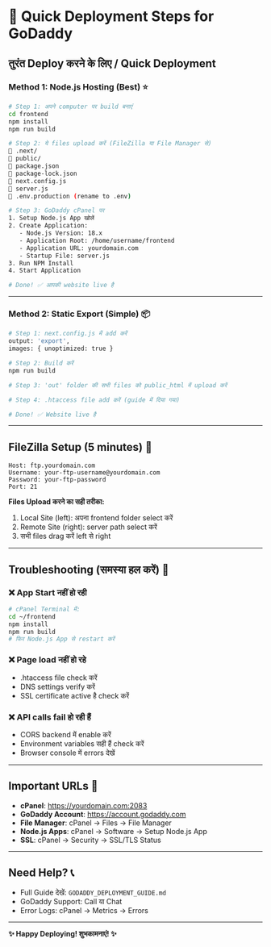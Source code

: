 # 🚀 Quick Deployment Steps for GoDaddy

## तुरंत Deploy करने के लिए / Quick Deployment

### Method 1: Node.js Hosting (Best) ⭐

```bash
# Step 1: अपने computer पर build बनाएं
cd frontend
npm install
npm run build

# Step 2: ये files upload करें (FileZilla या File Manager से)
📁 .next/
📁 public/
📄 package.json
📄 package-lock.json
📄 next.config.js
📄 server.js
📄 .env.production (rename to .env)

# Step 3: GoDaddy cPanel पर
1. Setup Node.js App खोलें
2. Create Application:
   - Node.js Version: 18.x
   - Application Root: /home/username/frontend
   - Application URL: yourdomain.com
   - Startup File: server.js
3. Run NPM Install
4. Start Application

# Done! ✅ आपकी website live है
```

---

### Method 2: Static Export (Simple) 📦

```bash
# Step 1: next.config.js में add करें
output: 'export',
images: { unoptimized: true }

# Step 2: Build करें
npm run build

# Step 3: 'out' folder की सभी files को public_html में upload करें

# Step 4: .htaccess file add करें (guide में दिया गया)

# Done! ✅ Website live है
```

---

## FileZilla Setup (5 minutes) 📡

```
Host: ftp.yourdomain.com
Username: your-ftp-username@yourdomain.com
Password: your-ftp-password
Port: 21
```

**Files Upload करने का सही तरीका:**
1. Local Site (left): अपना frontend folder select करें
2. Remote Site (right): server path select करें
3. सभी files drag करें left से right

---

## Troubleshooting (समस्या हल करें) 🔧

### ❌ App Start नहीं हो रही
```bash
# cPanel Terminal में:
cd ~/frontend
npm install
npm run build
# फिर Node.js App से restart करें
```

### ❌ Page load नहीं हो रहे
- .htaccess file check करें
- DNS settings verify करें
- SSL certificate active है check करें

### ❌ API calls fail हो रही हैं
- CORS backend में enable करें
- Environment variables सही हैं check करें
- Browser console में errors देखें

---

## Important URLs 🔗

- **cPanel**: https://yourdomain.com:2083
- **GoDaddy Account**: https://account.godaddy.com
- **File Manager**: cPanel → Files → File Manager
- **Node.js Apps**: cPanel → Software → Setup Node.js App
- **SSL**: cPanel → Security → SSL/TLS Status

---

## Need Help? 📞

- Full Guide देखें: `GODADDY_DEPLOYMENT_GUIDE.md`
- GoDaddy Support: Call या Chat
- Error Logs: cPanel → Metrics → Errors

---

**✨ Happy Deploying! शुभकामनाएं! ✨**

